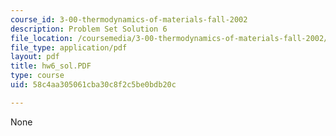 ```yaml
---
course_id: 3-00-thermodynamics-of-materials-fall-2002
description: Problem Set Solution 6
file_location: /coursemedia/3-00-thermodynamics-of-materials-fall-2002/58c4aa305061cba30c8f2c5be0bdb20c_hw6_sol.PDF
file_type: application/pdf
layout: pdf
title: hw6_sol.PDF
type: course
uid: 58c4aa305061cba30c8f2c5be0bdb20c

---
```

None